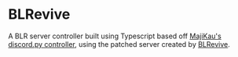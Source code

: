 # BLRevive

A BLR server controller built using Typescript based off [MajiKau's discord.py controller](https://github.com/MajiKau/BLRE-Server-Info-Discord-Bot/), using the patched server created by [BLRevive](https://gitlab.com/blrevive).
